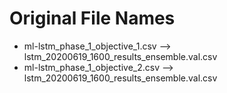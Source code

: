 # Original File Names

* ml-lstm_phase_1_objective_1.csv   --> lstm_20200619_1600_results_ensemble.val.csv
* ml-lstm_phase_1_objective_2.csv   --> lstm_20200619_1600_results_ensemble.val.csv
